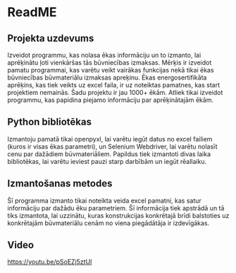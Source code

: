 # ReadME
## Projekta uzdevums
Izveidot programmu, kas nolasa ēkas informāciju un to izmanto, lai aprēķinātu ļoti vienkāršas tās būvniecības izmaksas. Mērķis ir izveidot pamatu programmai, kas varētu veikt vairākas funkcijas nekā tikai ēkas būvniecības būvmateriālu izmaksas apreķinu. Ēkas energosertifikāta aprēķins, kas tiek veikts uz excel faila, ir uz noteiktas pamatnes, kas start projektiem nemainās. Šadu projektu ir jau 1000+ ēkām. Atliek tikai izveidot programmu, kas papidina piejamo informāciju par aprēķinātajām ēkām.

## Python bibliotēkas
Izmantoju pamatā tikai openpyxl, lai varētu iegūt datus no excel failiem (kuros ir visas ēkas parametri), un Selenium Webdriver, lai varētu nolasīt cenu par dažādiem būvmateriāliem. Papildus tiek izmantoti divas laika bibliotēkas, lai varētu ieviest pauzi starp darbībām un iegūt rēallaiku.

## Izmantošanas metodes
Šī programma izmanto tikai noteikta veida excel pamatni, kas satur informāciju par dažādu ēku parametriem. Šī informācija tiek apstrādā un tā tiks izmantota, lai uzzinātu, kuras konstrukcijas konkrētajā brīdi balstoties uz konkrētajām būvmateriālu cenām no viena piegādātāja ir izdevīgākas.

## Video

https://youtu.be/pSoEZj5ztUI
